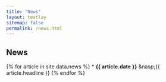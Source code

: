 ```yaml
---
title: "News"
layout: textlay
sitemap: false
permalink: /news.html
---
```


## News

<div class="jumbotron">
{% for article in site.data.news %}
* <b>{{ article.date }}</b>
 &nasp;{{ article.headline }}
{% endfor %}
</div>
